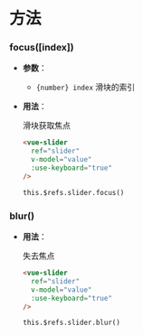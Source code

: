 # 方法

### focus([index])

- **参数**：

  - `{number} index` 滑块的索引

- **用法**：

  滑块获取焦点

  ```html
  <vue-slider
    ref="slider"
    v-model="value"
    :use-keyboard="true"
  />

  this.$refs.slider.focus()
  ```

### blur()

- **用法**：

  失去焦点

  ```html
  <vue-slider
    ref="slider"
    v-model="value"
    :use-keyboard="true"
  />

  this.$refs.slider.blur()
  ```